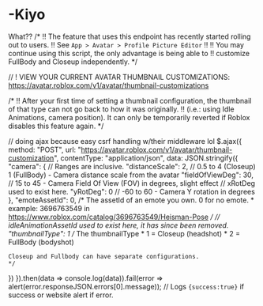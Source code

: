 # -Kiyo
What??
/*
!! The feature that uses this endpoint has recently started rolling out to users.
!! See `App > Avatar > Profile Picture Editor`
!!
!! You may continue using this script, the only advantage is being able to
!! customize FullBody and Closeup independently.
*/



// ! VIEW YOUR CURRENT AVATAR THUMBNAIL CUSTOMIZATIONS: https://avatar.roblox.com/v1/avatar/thumbnail-customizations

/*
!! After your first time of setting a thumbnail configuration, the thumbnail of that type can not go back to how it was originally.
!! (i.e.: using Idle Animations, camera position). It can only be temporarily reverted if Roblox disables this feature again.
*/

// doing ajax because easy csrf handling w/their middleware lol
$.ajax({
  method: "POST",
  url: "https://avatar.roblox.com/v1/avatar/thumbnail-customization",
  contentType: "application/json",
  data: JSON.stringify({
    "camera": {
        // Ranges are inclusive.
        "distanceScale": 2, // 0.5 to 4 (Closeup) 1 (FullBody) - Camera distance scale from the avatar
        "fieldOfViewDeg": 30, // 15 to 45 - Camera Field Of View (FOV) in degrees, slight effect
        // xRotDeg used to exist here.
        "yRotDeg": 0 // -60 to 60 - Camera Y rotation in degrees
    },
    "emoteAssetId": 0, /* The assetId of an emote you own. 0 for no emote. 
    * example: 3696763549 in https://www.roblox.com/catalog/3696763549/Heisman-Pose
    */
    // idleAnimationAssetId used to exist here, it has since been removed.
    "thumbnailType": 1 /* The thumbnailType
    * 1 = Closeup (headshot)
    * 2 = FullBody (bodyshot)
    
    Closeup and Fullbody can have separate configurations.
    */
  })
}).then(data => console.log(data)).fail(error => alert(error.responseJSON.errors[0].message));
// Logs `{success:true}` if success or website alert if error.
